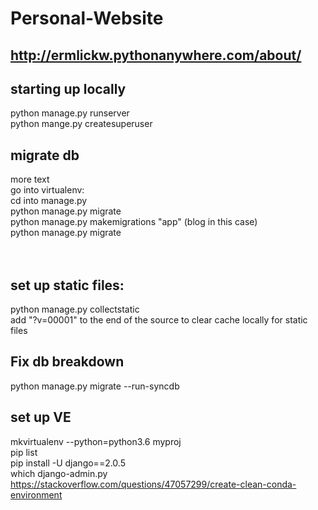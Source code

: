# Personal-Website
## http://ermlickw.pythonanywhere.com/about/
## starting up locally
python manage.py runserver <br />
python mange.py createsuperuser
## migrate db
more text <br />
go into virtualenv: <br />
cd into manage.py <br />
python manage.py migrate  <br />
python manage.py makemigrations "app" (blog in this case) <br />
python manage.py migrate  <br />
<br /><br />
## set up static files:
python manage.py collectstatic <br />
add "?v=00001" to the end of the source to clear cache locally for static files
## Fix db breakdown
python manage.py migrate --run-syncdb <br />
## set up VE
mkvirtualenv --python=python3.6 myproj <br />
pip list <br />
pip install -U django==2.0.5 <br />
which django-admin.py
https://stackoverflow.com/questions/47057299/create-clean-conda-environment
